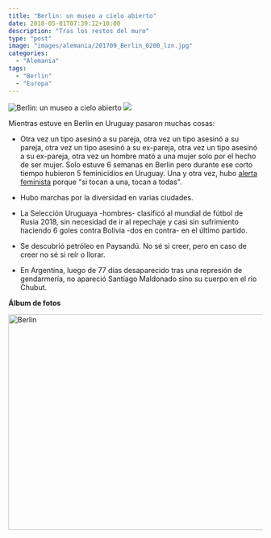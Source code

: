 ```yaml
---
title: "Berlin: un museo a cielo abierto"
date: 2018-05-01T07:39:12+10:00
description: "Tras los restos del muro"
type: "post"
image: "images/alemania/201709_Berlin_0200_lzn.jpg"
categories: 
  - "Alemania"
tags:
  - "Berlin"
  - "Europa"
---
```


![Berlin: un museo a cielo abierto](img/work/proj-001/thumb.jpg)
![](img/work/proj-001/wrench.svg)





Mientras estuve en Berlin en Uruguay pasaron muchas cosas: 

* Otra vez un tipo asesinó a su pareja, otra vez un tipo asesinó a su pareja, otra vez un tipo asesinó a su ex-pareja, otra vez un tipo asesinó a su ex-pareja, otra vez un hombre mató a una mujer solo por el hecho de ser mujer. Solo estuve 6 semanas en Berlin pero durante ese corto tiempo hubieron 5 feminicidios en Uruguay. Una y otra vez, hubo [alerta feminista](//flickr.com/photos/159443955@N07/albums/72157687438755794) porque "si tocan a una, tocan a todas".

* Hubo marchas por la diversidad en varias ciudades. 

* La Selección Uruguaya -hombres- clasificó al mundial de fútbol de Rusia 2018, sin necesidad de ir al repechaje y casi sin sufrimiento haciendo 6 goles contra Bolivia -dos en contra- en el último partido.

* Se descubrió petróleo en Paysandú. No sé si creer, pero en caso de creer no sé si reír o llorar.

* En Argentina, luego de 77 días desaparecido tras una represión de gendarmería, no apareció Santiago Maldonado sino su cuerpo en el río Chubut.

**Álbum de fotos**

<a data-flickr-embed="true" data-header="true" data-footer="true"  href="https://www.flickr.com/gp/mapa_mundi/tT1UN4" title="Berlin"><img src="https://farm5.staticflickr.com/4730/27316666019_da8d169820_z.jpg" width="640" height="427" alt="Berlin"></a><script async src="//embedr.flickr.com/assets/client-code.js" charset="utf-8"></script>

